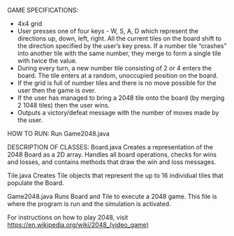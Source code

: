 GAME SPECIFICATIONS:
- 4x4 grid
- User presses one of four keys - W, S, A, D which represent the directions up, down, left, right. All the current tiles on the board shift to the direction specified by the user’s key press. If a number tile “crashes” into another tile with the same number, they merge to form a single tile with twice the value.
- During every turn, a new number tile consisting of 2 or 4 enters the board. The tile enters at a random, unoccupied position on the board.
- If the grid is full of number tiles and there is no move possible for the user then the game is over.
- If the user has managed to bring a 2048 tile onto the board (by merging 2 1048 tiles) then the user wins.
- Outputs a victory/defeat message with the number of moves made by the user.

HOW TO RUN: Run Game2048.java

DESCRIPTION OF CLASSES:
Board.java
Creates a representation of the 2048 Board as a 2D array. Handles all board
operations, checks for wins and losses, and contains methods that draw the win and
loss messages.

Tile.java
Creates Tile objects that represent the up to 16 individual tiles that populate the
Board.

Game2048.java
Runs Board and Tile to execute a 2048 game. This file is where the program is run and
the simulation is activated.

For instructions on how to play 2048, visit
https://en.wikipedia.org/wiki/2048_(video_game)
